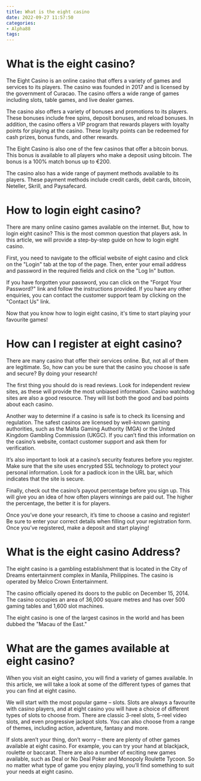 ```yaml
---
title: What is the eight casino
date: 2022-09-27 11:57:50
categories:
- Alpha88
tags:
---
```



#  What is the eight casino?

The Eight Casino is an online casino that offers a variety of games and services to its players. The casino was founded in 2017 and is licensed by the government of Curacao. The casino offers a wide range of games including slots, table games, and live dealer games.

The casino also offers a variety of bonuses and promotions to its players. These bonuses include free spins, deposit bonuses, and reload bonuses. In addition, the casino offers a VIP program that rewards players with loyalty points for playing at the casino. These loyalty points can be redeemed for cash prizes, bonus funds, and other rewards.

The Eight Casino is also one of the few casinos that offer a bitcoin bonus. This bonus is available to all players who make a deposit using bitcoin. The bonus is a 100% match bonus up to €200.

The casino also has a wide range of payment methods available to its players. These payment methods include credit cards, debit cards, bitcoin, Neteller, Skrill, and Paysafecard.

#  How to login eight casino?

There are many online casino games available on the internet. But, how to login eight casino? This is the most common question that players ask. In this article, we will provide a step-by-step guide on how to login eight casino.

First, you need to navigate to the official website of eight casino and click on the "Login" tab at the top of the page. Then, enter your email address and password in the required fields and click on the "Log In" button.

If you have forgotten your password, you can click on the "Forgot Your Password?" link and follow the instructions provided. If you have any other enquiries, you can contact the customer support team by clicking on the "Contact Us" link.

Now that you know how to login eight casino, it's time to start playing your favourite games!

#  How can I register at eight casino?

There are many casino that offer their services online. But, not all of them are legitimate. So, how can you be sure that the casino you choose is safe and secure? By doing your research!

The first thing you should do is read reviews. Look for independent review sites, as these will provide the most unbiased information. Casino watchdog sites are also a good resource. They will list both the good and bad points about each casino.

Another way to determine if a casino is safe is to check its licensing and regulation. The safest casinos are licensed by well-known gaming authorities, such as the Malta Gaming Authority (MGA) or the United Kingdom Gambling Commission (UKGC). If you can’t find this information on the casino’s website, contact customer support and ask them for verification.

It’s also important to look at a casino’s security features before you register. Make sure that the site uses encrypted SSL technology to protect your personal information. Look for a padlock icon in the URL bar, which indicates that the site is secure.

Finally, check out the casino’s payout percentage before you sign up. This will give you an idea of how often players winnings are paid out. The higher the percentage, the better it is for players.

Once you’ve done your research, it’s time to choose a casino and register! Be sure to enter your correct details when filling out your registration form. Once you’ve registered, make a deposit and start playing!

#  What is the eight casino Address?

The eight casino is a gambling establishment that is located in the City of Dreams entertainment complex in Manila, Philippines. The casino is operated by Melco Crown Entertainment.

The casino officially opened its doors to the public on December 15, 2014. The casino occupies an area of 36,000 square metres and has over 500 gaming tables and 1,600 slot machines.

The eight casino is one of the largest casinos in the world and has been dubbed the "Macau of the East."

#  What are the games available at eight casino?

When you visit an eight casino, you will find a variety of games available. In this article, we will take a look at some of the different types of games that you can find at eight casino.

We will start with the most popular game – slots. Slots are always a favourite with casino players, and at eight casino you will have a choice of different types of slots to choose from. There are classic 3-reel slots, 5-reel video slots, and even progressive jackpot slots. You can also choose from a range of themes, including action, adventure, fantasy and more.

If slots aren’t your thing, don’t worry – there are plenty of other games available at eight casino. For example, you can try your hand at blackjack, roulette or baccarat. There are also a number of exciting new games available, such as Deal or No Deal Poker and Monopoly Roulette Tycoon. So no matter what type of game you enjoy playing, you’ll find something to suit your needs at eight casino.